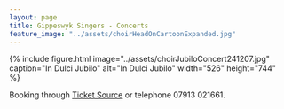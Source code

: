 ```yaml
---
layout: page
title: Gippeswyk Singers - Concerts
feature_image: "../assets/choirHeadOnCartoonExpanded.jpg"
---
```

{% include figure.html image="../assets/choirJubiloConcert241207.jpg" caption="In Dulci Jubilo" alt="In Dulci Jubilo" width="526" height="744" %}

Booking through [Ticket Source](http://ticketsource.co.uk/gippeswyk-singers "ticket source") or telephone 07913 021661.